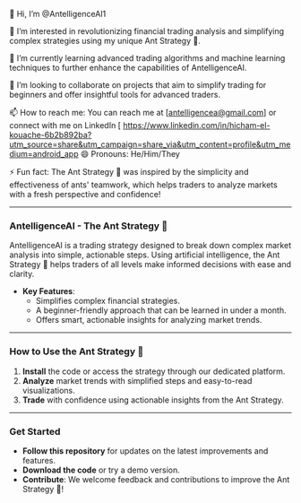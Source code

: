 👋 Hi, I’m @AntelligenceAI1

👀 I’m interested in revolutionizing financial trading analysis and simplifying complex strategies using my unique Ant Strategy 🐜.

🌱 I’m currently learning advanced trading algorithms and machine learning techniques to further enhance the capabilities of AntelligenceAI.

💞️ I’m looking to collaborate on projects that aim to simplify trading for beginners and offer insightful tools for advanced traders.

📫 How to reach me: You can reach me at [antelligencea@gmail.com] or connect with me on LinkedIn [
https://www.linkedin.com/in/hicham-el-kouache-6b2b892ba?utm_source=share&utm_campaign=share_via&utm_content=profile&utm_medium=android_app
😄 Pronouns: He/Him/They

⚡ Fun fact: The Ant Strategy 🐜 was inspired by the simplicity and effectiveness of ants' teamwork, which helps traders to analyze markets with a fresh perspective and confidence!

---

### AntelligenceAI - The Ant Strategy 🐜

AntelligenceAI is a trading strategy designed to break down complex market analysis into simple, actionable steps. Using artificial intelligence, the Ant Strategy 🐜 helps traders of all levels make informed decisions with ease and clarity.

- **Key Features**:
  - Simplifies complex financial strategies.
  - A beginner-friendly approach that can be learned in under a month.
  - Offers smart, actionable insights for analyzing market trends.

---

### How to Use the Ant Strategy 🐜

1. **Install** the code or access the strategy through our dedicated platform.
2. **Analyze** market trends with simplified steps and easy-to-read visualizations.
3. **Trade** with confidence using actionable insights from the Ant Strategy.

---

### Get Started

- **Follow this repository** for updates on the latest improvements and features.
- **Download the code** or try a demo version.
- **Contribute**: We welcome feedback and contributions to improve the Ant Strategy 🐜!
